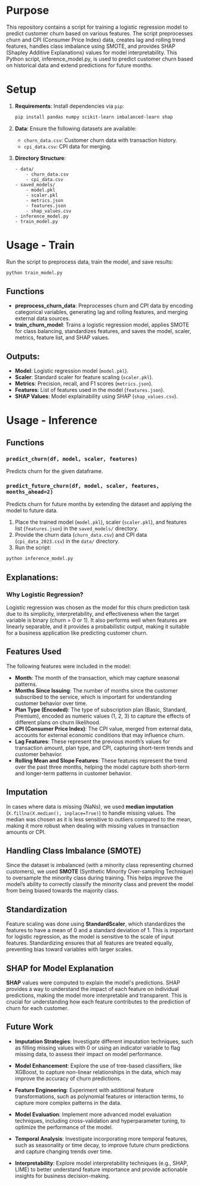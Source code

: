 # Purpose

This repository contains a script for training a logistic regression model to predict customer churn based on various features. The script preprocesses churn and CPI (Consumer Price Index) data, creates lag and rolling trend features, handles class imbalance using SMOTE, and provides SHAP (Shapley Additive Explanations) values for model interpretability.
This Python script, inference_model.py, is used to predict customer churn based on historical data and extend predictions for future months. 


# Setup

1. **Requirements**: Install dependencies via `pip`:
    ```bash
    pip install pandas numpy scikit-learn imbalanced-learn shap
    ```

2. **Data**: Ensure the following datasets are available:
    - `churn_data.csv`: Customer churn data with transaction history.
    - `cpi_data.csv`: CPI data for merging.

3. **Directory Structure**:
    ```
    - data/
        - churn_data.csv
        - cpi_data.csv
    - saved_models/
        - model.pkl
        - scaler.pkl
        - metrics.json
        - features.json
        - shap_values.csv
    - inference_model.py
    - train_model.py
    ```

# Usage - Train

Run the script to preprocess data, train the model, and save results:

```bash
python train_model.py
```
## Functions

- **preprocess_churn_data**: Preprocesses churn and CPI data by encoding categorical variables, generating lag and rolling features, and merging external data sources.
- **train_churn_model**: Trains a logistic regression model, applies SMOTE for class balancing, standardizes features, and saves the model, scaler, metrics, feature list, and SHAP values.

## Outputs:
- **Model**: Logistic regression model (`model.pkl`).
- **Scaler**: Standard scaler for feature scaling (`scaler.pkl`).
- **Metrics**: Precision, recall, and F1 scores (`metrics.json`).
- **Features**: List of features used in the model (`features.json`).
- **SHAP Values**: Model explainability using SHAP (`shap_values.csv`).

# Usage - Inference

## Functions

### `predict_churn(df, model, scaler, features)`
Predicts churn for the given dataframe.

### `predict_future_churn(df, model, scaler, features, months_ahead=2)`
Predicts churn for future months by extending the dataset and applying the model to future data.

1. Place the trained model (`model.pkl`), scaler (`scaler.pkl`), and features list (`features.json`) in the `saved_models/` directory.
2. Provide the churn data (`churn_data.csv`) and CPI data (`cpi_data_2023.csv`) in the `data/` directory.
3. Run the script:

```bash
python inference_model.py
```

## Explanations:

### Why Logistic Regression?
Logistic regression was chosen as the model for this churn prediction task due to its simplicity, interpretability, and effectiveness when the target variable is binary (churn = 0 or 1). It also performs well when features are linearly separable, and it provides a probabilistic output, making it suitable for a business application like predicting customer churn.

## Features Used

The following features were included in the model:

- **Month**: The month of the transaction, which may capture seasonal patterns.
- **Months Since Issuing**: The number of months since the customer subscribed to the service, which is important for understanding customer behavior over time.
- **Plan Type (Encoded)**: The type of subscription plan (Basic, Standard, Premium), encoded as numeric values (1, 2, 3) to capture the effects of different plans on churn likelihood.
- **CPI (Consumer Price Index)**: The CPI value, merged from external data, accounts for external economic conditions that may influence churn.
- **Lag Features**: These represent the previous month’s values for transaction amount, plan type, and CPI, capturing short-term trends and customer behavior.
- **Rolling Mean and Slope Features**: These features represent the trend over the past three months, helping the model capture both short-term and longer-term patterns in customer behavior.

## Imputation

In cases where data is missing (NaNs), we used **median imputation** (`X.fillna(X.median(), inplace=True)`) to handle missing values. The median was chosen as it is less sensitive to outliers compared to the mean, making it more robust when dealing with missing values in transaction amounts or CPI.

## Handling Class Imbalance (SMOTE)

Since the dataset is imbalanced (with a minority class representing churned customers), we used **SMOTE** (Synthetic Minority Over-sampling Technique) to oversample the minority class during training. This helps improve the model’s ability to correctly classify the minority class and prevent the model from being biased towards the majority class.

## Standardization

Feature scaling was done using **StandardScaler**, which standardizes the features to have a mean of 0 and a standard deviation of 1. This is important for logistic regression, as the model is sensitive to the scale of input features. Standardizing ensures that all features are treated equally, preventing bias toward variables with larger scales.

## SHAP for Model Explanation

**SHAP** values were computed to explain the model's predictions. SHAP provides a way to understand the impact of each feature on individual predictions, making the model more interpretable and transparent. This is crucial for understanding how each feature contributes to the prediction of churn for each customer.

## Future Work

- **Imputation Strategies**: Investigate different imputation techniques, such as filling missing values with 0 or using an indicator variable to flag missing data, to assess their impact on model performance.
  
- **Model Enhancement**: Explore the use of tree-based classifiers, like XGBoost, to capture non-linear relationships in the data, which may improve the accuracy of churn predictions.

- **Feature Engineering**: Experiment with additional feature transformations, such as polynomial features or interaction terms, to capture more complex patterns in the data.

- **Model Evaluation**: Implement more advanced model evaluation techniques, including cross-validation and hyperparameter tuning, to optimize the performance of the model.

- **Temporal Analysis**: Investigate incorporating more temporal features, such as seasonality or time decay, to improve future churn predictions and capture changing trends over time.

- **Interpretability**: Explore model interpretability techniques (e.g., SHAP, LIME) to better understand feature importance and provide actionable insights for business decision-making.
